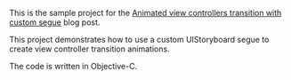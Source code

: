 
This is the sample project for the [Animated view controllers transition with custom segue](http://corsarus.com/2015/animated-view-controllers-transition-with-custom-segues/) blog post.

This project demonstrates how to use a custom UIStoryboard segue to create view controller transition animations.


The code is written in Objective-C.